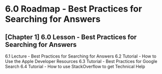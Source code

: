 # 6.0 Roadmap - Best Practices for Searching for Answers #


## [Chapter 1] 6.0 Lesson - Best Practices for Searching for Answers ##

6.1 Lecture - Best Practices for Searching for Answers
6.2 Tutorial - How to Use the Apple Developer Resources
6.3 Tutorial - Best Practices for Google Search
6.4 Tutorial - How to use StackOverflow to get Technical Help